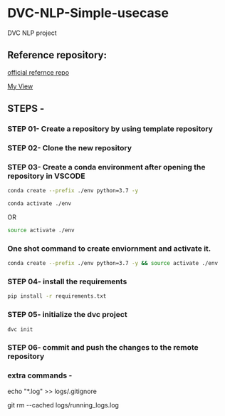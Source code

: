 # DVC-NLP-Simple-usecase
DVC NLP project

## Reference repository:
[official refernce repo](https://github.com/iterative/example-get-started)

[My View](https://studio.iterative.ai/user/Swagatd/views/DVC-NLP-Simple-usecase-79rrbt0ny5)

## STEPS -

### STEP 01- Create a repository by using template repository

### STEP 02- Clone the new repository

### STEP 03- Create a conda environment after opening the repository in VSCODE

```bash
conda create --prefix ./env python=3.7 -y
```

```bash
conda activate ./env
```
OR
```bash
source activate ./env
```

### One shot command to create enviornment and activate it.

```bash
conda create --prefix ./env python=3.7 -y && source activate ./env
```

### STEP 04- install the requirements
```bash
pip install -r requirements.txt
```

### STEP 05- initialize the dvc project
```bash
dvc init
```

### STEP 06- commit and push the changes to the remote repository


### extra commands -

echo "*.log" >> logs/.gitignore

git rm --cached logs/running_logs.log